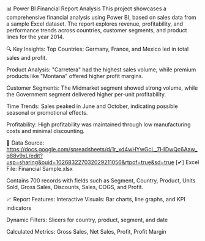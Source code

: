 📊 Power BI Financial Report Analysis
This project showcases a comprehensive financial analysis using Power BI, based on sales data from a sample Excel dataset. The report explores revenue, profitability, and performance trends across countries, customer segments, and product lines for the year 2014.

🔍 Key Insights:
Top Countries: Germany, France, and Mexico led in total sales and profit.

Product Analysis: "Carretera" had the highest sales volume, while premium products like "Montana" offered higher profit margins.

Customer Segments: The Midmarket segment showed strong volume, while the Government segment delivered higher per-unit profitability.

Time Trends: Sales peaked in June and October, indicating possible seasonal or promotional effects.

Profitability: High profitability was maintained through low manufacturing costs and minimal discounting.

📁 Data Source: https://docs.google.com/spreadsheets/d/1r_xd4wHYwGcL_7HlDwQc6Aaw_q88v9xL/edit?usp=sharing&ouid=102683227032029211056&rtpof=true&sd=true
[✔] Excel File: Financial Sample.xlsx

Contains 700 records with fields such as Segment, Country, Product, Units Sold, Gross Sales, Discounts, Sales, COGS, and Profit.

📈 Report Features:
Interactive Visuals: Bar charts, line graphs, and KPI indicators

Dynamic Filters: Slicers for country, product, segment, and date

Calculated Metrics: Gross Sales, Net Sales, Profit, Profit Margin


